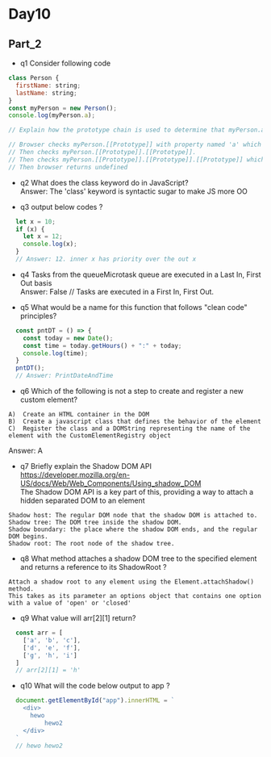# Day10

## Part_2
* q1
Consider following code
```js
class Person {
  firstName: string;
  lastName: string;
}
const myPerson = new Person();
console.log(myPerson.a);

// Explain how the prototype chain is used to determine that myPerson.a is undefined ?

// Browser checks myPerson.[[Prototype]] with property named 'a' which does not exist.
// Then checks myPerson.[[Prototype]].[[Prototype]].
// Then checks myPerson.[[Prototype]].[[Prototype]].[[Prototype]] which is "null"
// Then browser returns undefined
```
* q2
What does the class keyword do in JavaScript?<br />
Answer: The 'class' keyword is syntactic sugar to make JS more OO

* q3
output below codes ?
```js
  let x = 10;
  if (x) {
    let x = 12;
    console.log(x);
  }
  // Answer: 12. inner x has priority over the out x
```

* q4
Tasks from the queueMicrotask queue are executed in a Last In, First Out basis<br />
Answer: False // Tasks are executed in a First In, First Out.

* q5
What would be a name for this function that follows "clean code" principles?
```js
  const pntDT = () => {
    const today = new Date();
    const time = today.getHours() + ":" + today;
    console.log(time);
  }
  pntDT();
  // Answer: PrintDateAndTime
```

* q6
Which of the following is not a step to create and register a new custom element?
```
A)  Create an HTML container in the DOM
B)  Create a javascript class that defines the behavior of the element
C)  Register the class and a DOMString representing the name of the element with the CustomElementRegistry object
```
Answer: A

* q7
Briefly explain the Shadow DOM API
https://developer.mozilla.org/en-US/docs/Web/Web_Components/Using_shadow_DOM <br />
The Shadow DOM API is a key part of this, providing a way to attach a hidden separated DOM to an element
```
Shadow host: The regular DOM node that the shadow DOM is attached to.
Shadow tree: The DOM tree inside the shadow DOM.
Shadow boundary: the place where the shadow DOM ends, and the regular DOM begins.
Shadow root: The root node of the shadow tree.
```

* q8
What method attaches a shadow DOM tree to the specified element and returns a reference to its ShadowRoot ?
```
Attach a shadow root to any element using the Element.attachShadow() method.
This takes as its parameter an options object that contains one option with a value of 'open' or 'closed'
```

* q9
What value will arr[2][1] return?
```js
  const arr = [
    ['a', 'b', 'c'],
    ['d', 'e', 'f'],
    ['g', 'h', 'i']
  ]
  // arr[2][1] = 'h'
```

* q10
What will the code below output to app ?
```js
  document.getElementById("app").innerHTML = `
    <div>
      hewo
          hewo2
    </div>
  `
  // hewo hewo2
```